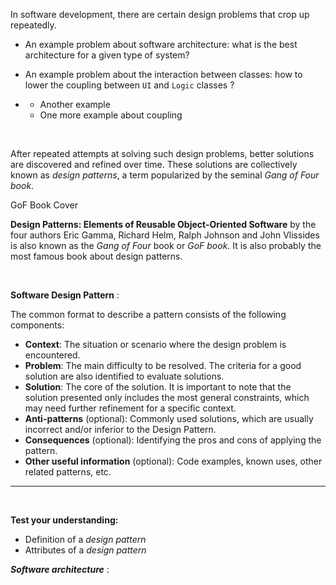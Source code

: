 In software development, there are certain design problems that crop up repeatedly.    

<panel header="Some examples of recurring design problems :zero:" type="seamless" expandable>

* An example problem about software architecture: what is the best <trigger for="pop:architecture">architecture</trigger> for a given type of system?
* An example problem about the interaction between classes: how to lower the 
  <trigger for="tt:coupling">coupling</trigger> between  `UI` and `Logic` classes ?
* <panel header="Some more examples :zero: " expandable type="seamless">

  * Another example
  * One more example about <trigger for="tt:coupling">coupling</trigger>

  </panel>
</panel><br>

After repeated attempts at solving such design problems, better solutions are discovered and refined 
over time. These solutions are collectively known as<trigger trigger="click" for="modal:gofbook"> _design patterns_</trigger>, a term popularized by the seminal _Gang of Four book_.

<panel header="More about Gang of Four Book :zero:" type="seamless" expandable>
  <div class="pull-right">
  <pic src="introduction/book-designpatterns.jpg" width="200px">GoF Book Cover </pic>
  </div>

  **Design Patterns: Elements of Reusable Object-Oriented Software** by the four authors Eric Gamma, Richard Helm, Ralph Johnson and John Vlissides is also known as  the _Gang of Four_ book or _GoF book_. It is also probably the  most famous book about design patterns.

</panel><br>

<tip-box type="info">

**Software Design Pattern** :
<include src="../../common/Definitions.md#def-se-design-pattern" />

</tip-box>

<panel header="Documenting a design pattern :one:" expandable type="seamless" is-open="true">

The common format to describe a pattern consists of the following components: 
* **Context**: The situation or scenario where the design problem is encountered.
* **Problem**: The main difficulty to be resolved. The criteria for a good solution are also identified to evaluate solutions.
* **Solution**: The core of the solution. It is important to note that the solution presented only includes the most general constraints, which may need further refinement for a specific context.
* **Anti-patterns** (optional): Commonly used solutions, which are usually incorrect and/or inferior to the Design Pattern.
* **Consequences** (optional): Identifying the pros and cons of applying the pattern.
* **Other useful information** (optional): Code examples, known uses, other related patterns, etc.

<hr>

</panel>

<panel header="Above description is too abstract? Here is an illustrative example :zero:" expandable type="seamless">
  <include src="../singleton/index.md" />
</panel><br>

**Test your understanding:**

* Definition of a _design pattern_
  <morph title="Q1  :one:" src="Q-Essay-WhatIsAPattern.md" />
  <morph title="Q1a :zero:" src="Q-Essay-WhatIsAPattern.md" />
  <morph title="Q1b :zero:" src="Q-Essay-WhatIsAPattern.md" />
* Attributes of a _design pattern_
  <morph title="Q2  :one: " src="Q-Tick-PatternAttributes.md" />
  <morph title="Q2a :zero: " src="Q-Tick-PatternAttributes.md" />

<!-- additional info -->

<popover id="pop:architecture">
  <div slot="content">
  
  _**Software architecture**_ :
  
  <include src="../../common/Definitions.md#def-architecture" />

  </div>
</popover>

<tooltip id="tt:coupling">
  <div slot="content">
  
  <include src="../../common/Definitions.md#def-coupling" />

  </div>
</tooltip>

<modal title="**GoF Book** :zero:" id="modal:gofbook">

  <include src="GoF.md" />

</modal>